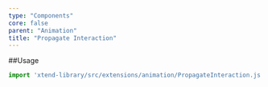 ```yaml
---
type: "Components"
core: false
parent: "Animation"
title: "Propagate Interaction"
---
```


##Usage

```jsx
import 'xtend-library/src/extensions/animation/PropagateInteraction.js'
```

<script type="text/plain" class="language-markup">
  <button type="button"
    data-xt-propagate-interaction="{ targets: '.btn' }">
    <div class="btn btn--primary">
      propagate interactions here
    </div>
  </button>
</script>
